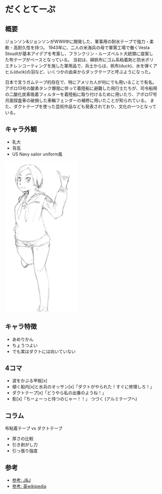 # だくとてーぷ

## 概要

ジョンソン&ジョンソンがWWII中に開発した、軍事用の耐水テープで強力・柔軟・高耐久性を持つ。
1943年に、二人の米海兵の母で軍需工場で働くVesta Stoudtが基本アイデアを考案し、フランクリン・ルーズベルト大統領に提案した布テープがベースとなっている。
当初は、綿帆布にゴム系粘着剤と防水ポリエチレンコーティングを施した軍用品で、兵士からは、帆布(duck)、水を弾くアヒル(duck)の羽など、いくつかの由来からダックテープと呼ぶようになった。

日本で言うガムテープ的存在で、特にアメリカ人が何にでも用いることで有名。
アポロ13号の酸素タンク爆発に伴って着陸船に避難した飛行士たちが、司令船用の二酸化炭素吸着フィルターを着陸船に取り付けるために用いたり、アポロ17号月面探査車の破損した車輪フェンダーの補修に用いたことが知られている。
また、ダクトテープを使った芸術作品なども発表されており、文化の一つとなっている。

## キャラ外観

- 乳大
- 背高
- US Navy sailor uniform風

![DuctTape](thumbs/DuctTape.png)

## キャラ特徴

- あめりかん
- ちょうつよい
- でも実はダクトには向いていない

## 4コマ

- 波をかぶる甲板[x]
- 傾く船内[x]と水兵のオッサン[x]「ダクトがやられた！すぐに修理しろ！」
- ダクトテープ[x]「どうやら私の出番のようね！」
- 影[x]「ちーょーっと待つのじゃー！！」
つづく (アルミテープへ)

## コラム
布粘着テープ vs ダクトテープ
- 厚さの比較
- 引き剥がし力
- 引っ張り強度

## 参考

- [参考: J&J](https://ourstory.jnj.com/duct-tape)
- [参考: 英wikipedia](https://en.wikipedia.org/wiki/Duct_tape#History_and_etymology)
